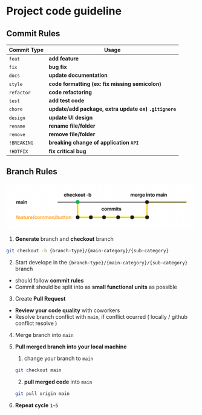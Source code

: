 # Project code guideline

## Commit Rules

| Commit Type | Usage                                                 |
| ----------- | ----------------------------------------------------- |
| `feat`      | **add feature**                                       |
| `fix`       | **bug fix**                                           |
| `docs`      | **update documentation**                              |
| `style`     | **code formatting (ex: fix missing semicolon)**       |
| `refactor`  | **code refactoring**                                  |
| `test`      | **add test code**                                     |
| `chore`     | **update/add package, extra update ex) `.gitignore`** |
| `design`    | **update UI design**                                  |
| `rename`    | **rename file/folder**                                |
| `remove`    | **remove file/folder**                                |
| `!BREAKING` | **breaking change of application `API`**              |
| `!HOTFIX`   | **fix critical bug**                                  |

## Branch Rules

![dev cycle](./assets/branch.png)

1. **Generate** branch and **checkout** branch

```bash
git checkout -b {branch-type}/{main-category}/{sub-category}
```

2. Start develope in the `{branch-type}/{main-category}/{sub-category}` branch

-   should follow **commit rules**
-   Commit should be split into as **small functional units** as possible

3. Create **Pull Request**

-   **Review your code quality** with coworkers
-   Resolve branch conflict with `main`, if conflict ocurred ( locally / github conflict resolve )

4. Merge branch into `main`

5. **Pull merged branch into your local machine**

    1. change your branch to `main`

    ```bash
    git checkout main
    ```

    2. **pull merged code** into `main`

    ```bash
    git pull origin main
    ```

6. **Repeat cycle** `1~5`
